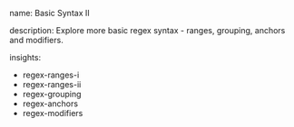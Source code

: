 name: Basic Syntax II

description: Explore more basic regex syntax - ranges, grouping, anchors and modifiers.

insights:
  - regex-ranges-i
  - regex-ranges-ii
  - regex-grouping
  - regex-anchors
  - regex-modifiers